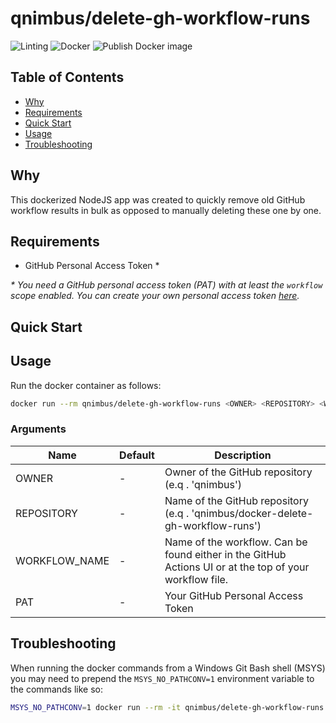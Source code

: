 # qnimbus/delete-gh-workflow-runs <!-- omit in toc -->

![Linting](https://github.com/qnimbus/docker-delete-gh-workflow-runs/workflows/Linting/badge.svg) ![Docker](https://github.com/qnimbus/docker-delete-gh-workflow-runs/workflows/Docker/badge.svg) ![Publish Docker image](https://github.com/QNimbus/docker-delete-gh-workflow-runs/workflows/Publish%20Docker%20image/badge.svg)

## Table of Contents <!-- omit in toc -->

- [Why](#why)
- [Requirements](#requirements)
- [Quick Start](#quick-start)
- [Usage](#usage)
- [Troubleshooting](#troubleshooting)

## Why

This dockerized NodeJS app was created to quickly remove old GitHub workflow results in bulk as opposed to manually deleting
these one by one.

## Requirements

- GitHub Personal Access Token \*

*\* You need a GitHub personal access token (PAT) with at least the `workflow` scope enabled. You can create your own personal access token [here](https://github.com/settings/tokens).*

## Quick Start

## Usage

Run the docker container as follows:

```bash
docker run --rm qnimbus/delete-gh-workflow-runs <OWNER> <REPOSITORY> <WORKFLOW_NAME> <PAT>
```

### Arguments

| Name       | Default | Description                                                                    |
| ---------- | ------- | ------------------------------------------------------------------------------ |
| OWNER      | -       | Owner of the GitHub repository (e.q . 'qnimbus')                               |
| REPOSITORY | -       | Name of the GitHub repository (e.q . 'qnimbus/docker-delete-gh-workflow-runs') |
| WORKFLOW_NAME | -       | Name of the workflow. Can be found either in the GitHub Actions UI or at the top of your workflow file. |
| PAT | -       | Your GitHub Personal Access Token |

## Troubleshooting

When running the docker commands from a Windows Git Bash shell (MSYS) you may need to prepend the `MSYS_NO_PATHCONV=1` environment variable to the commands like so:

```bash
MSYS_NO_PATHCONV=1 docker run --rm -it qnimbus/delete-gh-workflow-runs
```
